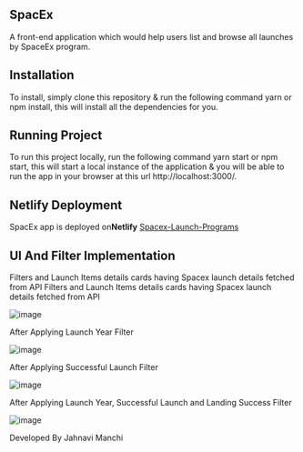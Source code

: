 ## SpacEx

A front-end application which would help users list and browse all launches by SpaceEx program.

## Installation

To install, simply clone this repository & run the following command yarn or npm install, this will install all the dependencies for you.

## Running Project

To run this project locally, run the following command yarn start or npm start, this will start a local instance of the application & you will be able to run the app in your browser at this url http://localhost:3000/.

## Netlify Deployment

SpacEx app is deployed on**Netlify** [Spacex-Launch-Programs](https://spacex-launch-programs.netlify.app/)

## UI And Filter Implementation

Filters and Launch Items details cards having Spacex launch details fetched from API
Filters and Launch Items details cards having Spacex launch details fetched from API

![image](https://user-images.githubusercontent.com/83904437/117692445-a722e180-b1da-11eb-8e16-9f64832e8856.png)

After Applying Launch Year Filter

![image](https://user-images.githubusercontent.com/83904437/117692508-b6099400-b1da-11eb-8d2b-00d40e497310.png)

After Applying Successful Launch Filter

![image](https://user-images.githubusercontent.com/83904437/117692561-c457b000-b1da-11eb-8711-01fb4215f910.png)

After Applying Launch Year, Successful Launch and Landing Success Filter

![image](https://user-images.githubusercontent.com/83904437/117692600-cd488180-b1da-11eb-8574-a0a4ed158902.png)


Developed By Jahnavi Manchi
